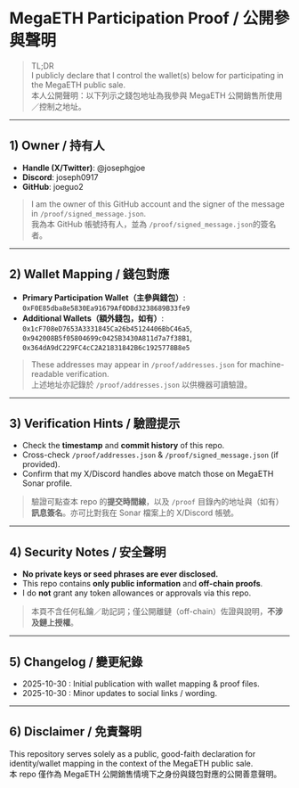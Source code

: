 # MegaETH Participation Proof / 公開參與聲明

> TL;DR  
> I publicly declare that I control the wallet(s) below for participating in the MegaETH public sale.  
> 本人公開聲明：以下列示之錢包地址為我參與 MegaETH 公開銷售所使用／控制之地址。

---

## 1) Owner / 持有人
- **Handle (X/Twitter)**: @josephgjoe
- **Discord**: joseph0917
- **GitHub**: joeguo2


> I am the owner of this GitHub account and the signer of the message in `/proof/signed_message.json`.  
> 我為本 GitHub 帳號持有人，並為 `/proof/signed_message.json`的簽名者。

---

## 2) Wallet Mapping / 錢包對應
- **Primary Participation Wallet（主參與錢包）**:  
  `0xF0E85dba8e5830Ea91679Af0D8d3238689B33fe9`
- **Additional Wallets（額外錢包，如有）**:  
  `0x1cF708eD7653A3331845Ca26b45124406BbC46a5`, `0x942008B5f05804699c0425B3430A811d7a7f38B1`, `0x364dA9dC229FC4cC2A21831842B6c1925778B8e5`

> These addresses may appear in `/proof/addresses.json` for machine-readable verification.  
> 上述地址亦記錄於 `/proof/addresses.json` 以供機器可讀驗證。


---

## 3) Verification Hints / 驗證提示
- Check the **timestamp** and **commit history** of this repo.  
- Cross-check `/proof/addresses.json` & `/proof/signed_message.json` (if provided).  
- Confirm that my X/Discord handles above match those on MegaETH Sonar profile.

> 驗證可點查本 repo 的**提交時間線**，以及 `/proof` 目錄內的地址與（如有）**訊息簽名**。亦可比對我在 Sonar 檔案上的 X/Discord 帳號。

---

## 4) Security Notes / 安全聲明
- **No private keys or seed phrases are ever disclosed.**  
- This repo contains **only public information** and **off-chain proofs**.  
- I do **not** grant any token allowances or approvals via this repo.

> 本頁不含任何私鑰／助記詞；僅公開離鏈（off-chain）佐證與說明，**不涉及鏈上授權**。

---

## 5) Changelog / 變更紀錄
- 2025-10-30 : Initial publication with wallet mapping & proof files.
- 2025-10-30 : Minor updates to social links / wording.

---

## 6) Disclaimer / 免責聲明
This repository serves solely as a public, good-faith declaration for identity/wallet mapping in the context of the MegaETH public sale.  
本 repo 僅作為 MegaETH 公開銷售情境下之身份與錢包對應的公開善意聲明。
